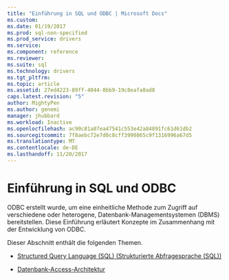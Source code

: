 ```yaml
---
title: "Einführung in SQL und ODBC | Microsoft Docs"
ms.custom: 
ms.date: 01/19/2017
ms.prod: sql-non-specified
ms.prod_service: drivers
ms.service: 
ms.component: reference
ms.reviewer: 
ms.suite: sql
ms.technology: drivers
ms.tgt_pltfrm: 
ms.topic: article
ms.assetid: 27ed4223-89ff-4044-8bb9-19c8eafa8ad8
caps.latest.revision: "5"
author: MightyPen
ms.author: genemi
manager: jhubbard
ms.workload: Inactive
ms.openlocfilehash: ac90c81a07ea47541c553e42a84891fc61d61db2
ms.sourcegitcommit: 7f8aebc72e7d0c8cff3990865c9f1316996a67d5
ms.translationtype: MT
ms.contentlocale: de-DE
ms.lasthandoff: 11/20/2017
---
```

# <a name="introduction-to-sql-and-odbc"></a>Einführung in SQL und ODBC
ODBC erstellt wurde, um eine einheitliche Methode zum Zugriff auf verschiedene oder heterogene, Datenbank-Managementsystemen (DBMS) bereitstellen. Diese Einführung erläutert Konzepte im Zusammenhang mit der Entwicklung von ODBC.  
  
 Dieser Abschnitt enthält die folgenden Themen.  
  
-   [Structured Query Language (SQL) (Strukturierte Abfragesprache (SQL))](../../odbc/reference/structured-query-language-sql.md)  
  
-   [Datenbank-Access-Architektur](../../odbc/reference/database-access-architecture.md)
